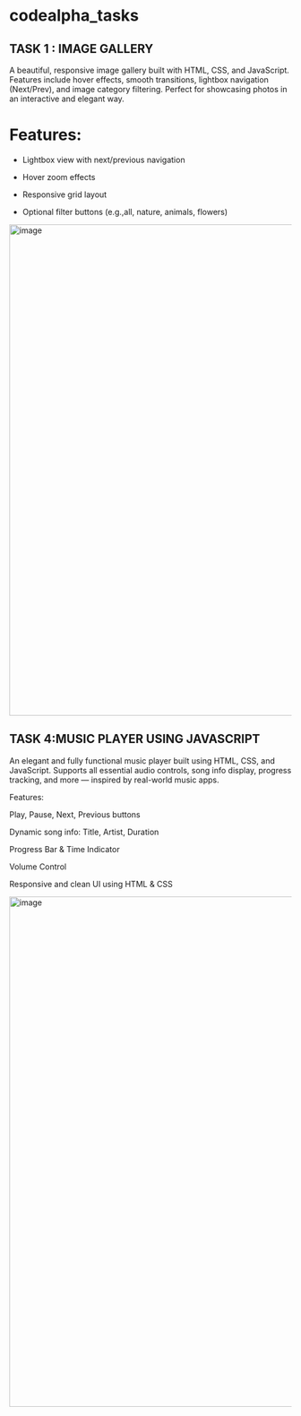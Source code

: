 # codealpha_tasks
## TASK 1 : IMAGE GALLERY


A beautiful, responsive image gallery built with HTML, CSS, and JavaScript. Features include hover effects, smooth transitions, lightbox navigation (Next/Prev), and image category filtering. Perfect for showcasing photos in an interactive and elegant way.

# Features:

- Lightbox view with next/previous navigation

- Hover zoom effects

- Responsive grid layout

- Optional filter buttons (e.g.,all, nature, animals, flowers)

<img width="1898" height="877" alt="image" src="https://github.com/user-attachments/assets/02f8dc6c-8f55-42e1-a959-7420770837a5" />



## TASK 4:MUSIC PLAYER USING JAVASCRIPT


An elegant and fully functional music player built using HTML, CSS, and JavaScript. Supports all essential audio controls, song info display, progress tracking, and more — inspired by real-world music apps.

 Features:
 
 Play, Pause, Next, Previous buttons
 
 Dynamic song info: Title, Artist, Duration
 
 Progress Bar & Time Indicator
 
 Volume Control
 
 Responsive and clean UI using HTML & CSS

 <img width="1918" height="911" alt="image" src="https://github.com/user-attachments/assets/5014e11b-962e-4d76-b573-305b3e838297" />
